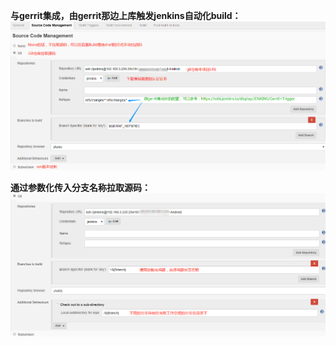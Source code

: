 **与gerrit集成，由gerrit那边上库触发jenkins自动化build：**![](/assets/jenkins/jenkins_job_source_code_management.png)

**通过参数化传入分支名称拉取源码：**![](/assets/jenkins/jenkins_job_source_code_management1.png)

